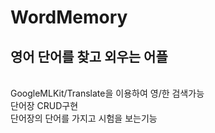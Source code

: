 # WordMemory
## 영어 단어를 찾고 외우는 어플

<br/>GoogleMLKit/Translate을 이용하여 영/한 검색가능
<br/>단어장 CRUD구현
<br/>단어장의 단어를 가지고 시험을 보는기능 

